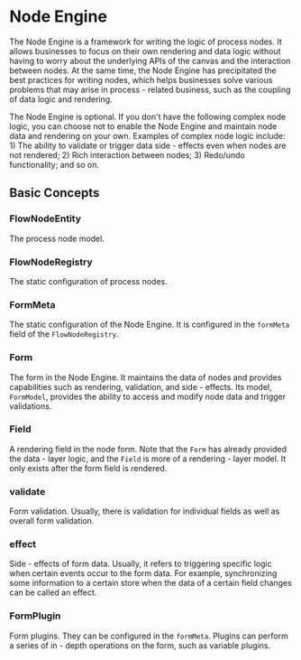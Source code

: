 # Node Engine

The Node Engine is a framework for writing the logic of process nodes. It allows businesses to focus on their own rendering and data logic without having to worry about the underlying APIs of the canvas and the interaction between nodes. At the same time, the Node Engine has precipitated the best practices for writing nodes, which helps businesses solve various problems that may arise in process - related business, such as the coupling of data logic and rendering.

The Node Engine is optional. If you don't have the following complex node logic, you can choose not to enable the Node Engine and maintain node data and rendering on your own. Examples of complex node logic include: 1) The ability to validate or trigger data side - effects even when nodes are not rendered; 2) Rich interaction between nodes; 3) Redo/undo functionality; and so on.

## Basic Concepts

### FlowNodeEntity

The process node model.

### FlowNodeRegistry

The static configuration of process nodes.

### FormMeta

The static configuration of the Node Engine. It is configured in the `formMeta` field of the `FlowNodeRegistry`.

### Form

The form in the Node Engine. It maintains the data of nodes and provides capabilities such as rendering, validation, and side - effects. Its model, `FormModel`, provides the ability to access and modify node data and trigger validations.

### Field

A rendering field in the node form. Note that the `Form` has already provided the data - layer logic, and the `Field` is more of a rendering - layer model. It only exists after the form field is rendered.

### validate

Form validation. Usually, there is validation for individual fields as well as overall form validation.

### effect

Side - effects of form data. Usually, it refers to triggering specific logic when certain events occur to the form data. For example, synchronizing some information to a certain store when the data of a certain field changes can be called an effect.

### FormPlugin

Form plugins. They can be configured in the `formMeta`. Plugins can perform a series of in - depth operations on the form, such as variable plugins.
